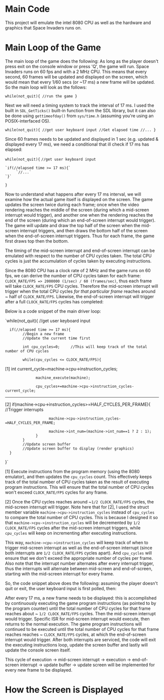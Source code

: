 # Main Code
This project will emulate the intel 8080 CPU as well as the hardware and graphics that Space Invaders runs on.

# Main Loop of the Game
The main loop of the game does the following: 
As long as the player doesn't press exit on the console window or press 'Q', the game will run. Space Invaders runs on 60 fps 
and with a 2 MHz CPU. This means that every second, 60 frames will be updated and displayed on the screen, which would mean that 
every 1/60 secs (or ~17 ms) a new frame will be updated. 
So the main loop will look as the follows:

`while(not_quit){
     //run the game
}`

Next we will need a timing system to track the interval of 17 ms. I used the built in `SDL_GetTicks()` built-in function from the SDL library, 
but it can also be done using `gettimeofday()` from `sys/time.h` (assuming you're using an POSIX-interfaced OS).

`while(not_quit){
      //get user keyboard input
      //Get elapsed time
      //...
}`

Since 60 frames needs to be updated and displayed in 1 sec (e.g. updated & displayed every 17 ms), we need a conditional that ill check 
if 17 ms has elapsed:

`while(not_quit){`
    `//get user keyboard input`
     
    `if(//elapsed time >= 17 ms){`
         `//...`
    `}`
`}`

Now to understand what happens after every 17 ms interval, we will examine how the actual game itself is displayed on the screen.
The game updates the screen twice during each frame; once when the video rendering reaches the middle of the screen (during which a 
mid-screen interrupt would trigger), and another one when the rendering reaches the end of the screen (during which an end-of-screen
interrupt would trigger). The game will update and draw the top half of the screen when the mid-screen interrupt triggers, and then draws
the bottom half of the screen when the end-of-screen interrupt triggers. Thus for each frame, the game first draws top then the bottom.

The timing of the mid-screen interrupt and end-of-screen interrupt can be emulated with respect to the number of CPU cycles taken. The total
CPU cycles is just the accumulation of cycles taken by executing instructions. 

Since the 8080 CPU has a clock rate of 2 MHz and the game runs on 60 fps, we can derive the number of CPU cycles taken for each frame:
`CLOCK_RATE/FPS => 2000000 (1/sec) / 60 (frames/sec)`, thus each frame will take `CLOCK_RATE/FPS` CPU cycles. Therefore the mid-screen
interrupt will trigger when the total CPU cycles _for that particular frame_ reaches around ~ half of `CLOCK_RATE/FPS`. Likewise, the
end-of-screen interrupt will trigger after a full `CLOCK_RATE/FPS` cycles has completed:

Below is a code snippet of the main driver loop:

`while(not_quit){
      //get user keyboard input
     
      if(//elapsed time >= 17 ms){
            //Begin a new frame
            //Update the current time first
            
            int cpu_cycles=0;     //This will keep track of the total number of CPU cycles
            
            while(cpu_cycles <= CLOCK_RATE/FPS){
            
[1]               int current_cycle=machine->cpu->instruction_cycles;

                  machine_execute(machine);

                  cpu_cycles+=machine->cpu->instruction_cycles-current_cycle;
 -------------------------------------------------------------------------------------------
[2]               if(machine->cpu->instruction_cycles>=HALF_CYCLES_PER_FRAME){
                        //Trigger interrupts
                        
                        machine->cpu->instruction_cycles-=HALF_CYCLES_PER_FRAME;

                        machine->int_num=(machine->int_num==1 ? 2 : 1);
                  }
            }
            //Update screen buffer
            //Update screen buffer to display (render graphics)
      }
}`

[1] Execute instructions from the program memory (using the 8080 emulator), and then updates the `cpu_cycles` count. 
This effectively keeps track of the total number of CPU cycles taken as the result of executing program instructions. This will ensure 
that the total number of CPU cycles won't exceed `CLOCK_RATE/FPS` cycles for any frame.

[2] Once the CPU cycles reaches around  ~`1/2 CLOCK_RATE/FPS` cycles, the mid-screen interrupt will trigger. Note here that for [2], I used the 
struct member variable `machine->cpu->instruction_cycles` instead of `cpu_cycles` to compare the total number of CPU cycles. This is because I 
designed it so that `machine->cpu->instruction_cycles` will be decremented by `1/2 CLOCK_RATE/FPS` cycles after the mid-screen interrupt triggers, 
while `cpu_cycles` will keep on incrementing after executing instructions.

This way, `machine->cpu->instruction_cycles` will keep track of when to trigger mid-screen interrupt as well as the end-of-screen interrupt 
(since both interrupts are `1/2 CLOCK_RATE/FPS` cycles apart). And `cpu_cycles` will ensure that we don't exceed the appropriate number of cycles 
per frame. Also note that the interrupt number alternates after every interrupt trigger, thus the interrupts will alternate between 
mid-screen and end-of-screen, starting with the mid-screen interrupt for every frame.

So, the code snippet above does the following: 
assuming the player doesn't quit or exit, the user keyboard input is first polled, then:

After every 17 ms, a new frame needs to be displayed: this is accomplished by continuously executing the game program instructions (as pointed
to by the program counter) until the total number of CPU cycles for that frame reaches about ~ `1/2 CLOCK_RATE/FPS` cycles. Then the 
mid-screen interrupt would trigger. Specific ISR for mid-screen interrupt would execute, then returns to the normal execution. The game 
program instructions will continued to be executed until the total number of CPU cycles for that frame reaches reaches ~ `CLOCK_RATE/FPS` cycles, 
at which the end-of-screen interrupt would trigger. After both interrupts are serviced, the code will exit the executing instructions loop,
update the screen buffer and lastly will update the console screen itself.

This cycle of execution -> mid-screen interrupt -> execution -> end-of-screen interrupt -> update buffer -> update screen will be implemented 
for every new frame to be displayed. 

# How the Screen is Displayed


